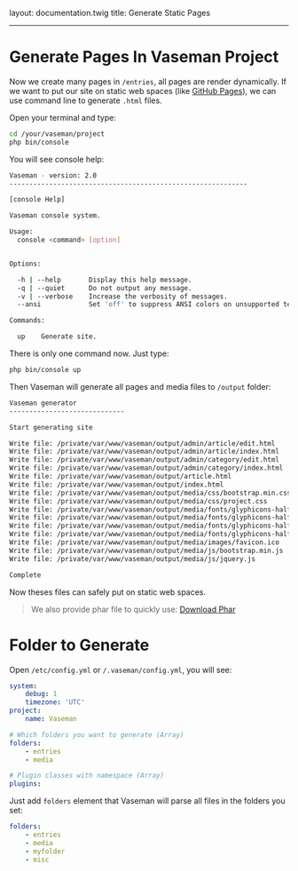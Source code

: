 layout: documentation.twig
title: Generate Static Pages

---

# Generate Pages In Vaseman Project

Now we create many pages in `/entries`, all pages are render dynamically. If we want to put our site on static web spaces
(like [GitHub Pages](https://pages.github.com/)), we can use command line to generate `.html` files.

Open your terminal and type:

``` bash
cd /your/vaseman/project
php bin/console
```

You will see console help:

``` bash
Vaseman - version: 2.0
------------------------------------------------------------

[console Help]

Vaseman console system.

Usage:
  console <command> [option]


Options:

  -h | --help       Display this help message.
  -q | --quiet      Do not output any message.
  -v | --verbose    Increase the verbosity of messages.
  --ansi            Set 'off' to suppress ANSI colors on unsupported terminals.

Commands:

  up    Generate site.

```

There is only one command now. Just type:

``` bash
php bin/console up
```

Then Vaseman will generate all pages and media files to `/output` folder:

``` bash
Vaseman generator
-----------------------------

Start generating site

Write file: /private/var/www/vaseman/output/admin/article/edit.html
Write file: /private/var/www/vaseman/output/admin/article/index.html
Write file: /private/var/www/vaseman/output/admin/category/edit.html
Write file: /private/var/www/vaseman/output/admin/category/index.html
Write file: /private/var/www/vaseman/output/article.html
Write file: /private/var/www/vaseman/output/index.html
Write file: /private/var/www/vaseman/output/media/css/bootstrap.min.css
Write file: /private/var/www/vaseman/output/media/css/project.css
Write file: /private/var/www/vaseman/output/media/fonts/glyphicons-halflings-regular.eot
Write file: /private/var/www/vaseman/output/media/fonts/glyphicons-halflings-regular.svg
Write file: /private/var/www/vaseman/output/media/fonts/glyphicons-halflings-regular.ttf
Write file: /private/var/www/vaseman/output/media/fonts/glyphicons-halflings-regular.woff
Write file: /private/var/www/vaseman/output/media/images/favicon.ico
Write file: /private/var/www/vaseman/output/media/js/bootstrap.min.js
Write file: /private/var/www/vaseman/output/media/js/jquery.js

Complete
```

Now theses files can safely put on static web spaces.

> We also provide phar file to quickly use: [Download Phar](https://github.com/asika32764/vaseman/releases)

# Folder to Generate

Open `/etc/config.yml` or `/.vaseman/config.yml`, you will see:

``` yaml
system:
    debug: 1
    timezone: 'UTC'
project:
    name: Vaseman

# Which folders you want to generate (Array)
folders:
    - entries
    - media

# Plugin classes with namespace (Array)
plugins:

```

Just add `folders` element that Vaseman will parse all files in the folders you set:

``` yaml
folders:
    - entries
    - media
    - myfolder
    - misc
```
